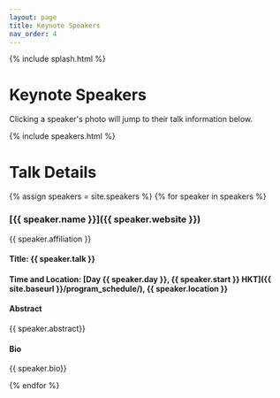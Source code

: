 ```yaml
---
layout: page
title: Keynote Speakers
nav_order: 4
---
```


{% include splash.html %}


# Keynote Speakers

Clicking a speaker's photo will jump to their talk information below.

{% include speakers.html %}

# Talk Details

{% assign speakers = site.speakers %}
{% for speaker in speakers %}

### [{{ speaker.name }}]({{ speaker.website }})

{{ speaker.affiliation }}

#### Title: {{ speaker.talk }}

#### Time and Location: [Day {{ speaker.day }}, {{ speaker.start }} HKT]({{ site.baseurl }}/program_schedule/), {{ speaker.location }}

#### Abstract
{{ speaker.abstract}}

#### Bio
{{ speaker.bio}}

{% endfor %}
